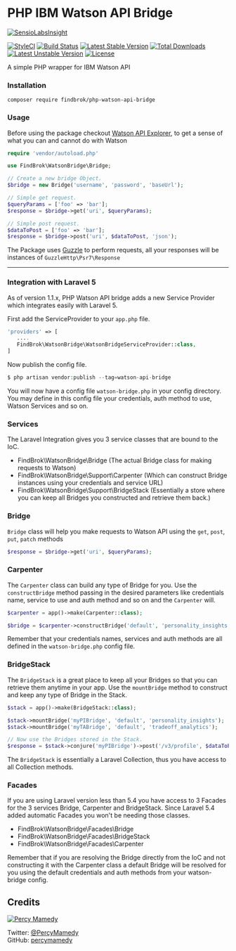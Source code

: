 # PHP IBM Watson API Bridge

[![SensioLabsInsight](https://insight.sensiolabs.com/projects/4e21093a-cc60-4a75-b7fe-cb29053faf6c/big.png)](https://insight.sensiolabs.com/projects/4e21093a-cc60-4a75-b7fe-cb29053faf6c)

[![StyleCI](https://styleci.io/repos/59507474/shield?style=flat)](https://styleci.io/repos/59507474)
[![Build Status](https://travis-ci.org/findbrok/php-watson-api-bridge.svg?branch=master)](https://travis-ci.org/findbrok/php-watson-api-bridge)
[![Latest Stable Version](https://poser.pugx.org/findbrok/php-watson-api-bridge/v/stable)](https://packagist.org/packages/findbrok/php-watson-api-bridge)
[![Total Downloads](https://poser.pugx.org/findbrok/php-watson-api-bridge/downloads)](https://packagist.org/packages/findbrok/php-watson-api-bridge)
[![Latest Unstable Version](https://poser.pugx.org/findbrok/php-watson-api-bridge/v/unstable)](https://packagist.org/packages/findbrok/php-watson-api-bridge)
[![License](https://poser.pugx.org/findbrok/php-watson-api-bridge/license)](https://packagist.org/packages/findbrok/php-watson-api-bridge)

A simple PHP wrapper for IBM Watson API

### Installation

```
composer require findbrok/php-watson-api-bridge
```

### Usage

Before using the package checkout [Watson API Explorer](https://watson-api-explorer.mybluemix.net/),
to get a sense of what you can and cannot do with Watson

```php
require 'vendor/autoload.php'

use FindBrok\WatsonBridge\Bridge;

// Create a new bridge Object.
$bridge = new Bridge('username', 'password', 'baseUrl');

// Simple get request.
$queryParams = ['foo' => 'bar'];
$response = $bridge->get('uri', $queryParams);

// Simple post request.
$dataToPost = ['foo' => 'bar'];
$response = $bridge->post('uri', $dataToPost, 'json');
```

The Package uses [Guzzle](http://docs.guzzlephp.org/en/latest/testing.html) to perform requests, 
all your responses will be instances of ```GuzzleHttp\Psr7\Response```

---
### Integration with Laravel 5

As of version 1.1.x, PHP Watson API bridge adds a new Service Provider which integrates easily with Laravel 5.

First add the ServiceProvider to your ```app.php``` file.

```php
'providers' => [
   ....
   FindBrok\WatsonBridge\WatsonBridgeServiceProvider::class,
]
```

Now publish the config file.

```php
$ php artisan vendor:publish --tag=watson-api-bridge
```

You will now have a config file ```watson-bridge.php``` in your config directory. 
You may define in this config file your credentials, auth method to use,
Watson Services and so on.

### Services

The Laravel Integration gives you 3 service classes that are bound to the IoC.
- FindBrok\WatsonBridge\Bridge (The actual Bridge class for making requests to Watson)
- FindBrok\WatsonBridge\Support\Carpenter (Which can construct Bridge instances using your credentials and service URL)
- FindBrok\WatsonBridge\Support\BridgeStack (Essentially a store where you can keep all Bridges you constructed and retrieve them back.)

### Bridge

```Bridge``` class will help you make requests to Watson API using the ```get```, ```post```, ```put```, ```patch``` methods

```php
$response = $bridge->get('uri', $queryParams);
```

### Carpenter

The ```Carpenter``` class can build any type of Bridge for you. Use the ```constructBridge``` method passing in the desired parameters like
credentials name, service to use and auth method and so on and the ```Carpenter``` will.

```php
$carpenter = app()->make(Carpenter::class);

$bridge = $carpenter->constructBridge('default', 'personality_insights');
```

Remember that your credentials names, services and auth methods are all defined in the ```watson-bridge.php``` config file. 

### BridgeStack

The ```BridgeStack``` is a great place to keep all your Bridges so that you can retrieve them anytime in your app.
Use the ```mountBridge``` method to construct and keep any type of Bridge in the Stack.

```php
$stack = app()->make(BridgeStack::class);

$stack->mountBridge('myPIBridge', 'default', 'personality_insights');
$stack->mountBridge('myTABridge', 'default', 'tradeoff_analytics');

// Now use the Bridges stored in the Stack.
$response = $stack->conjure('myPIBridge')->post('/v3/profile', $dataToPost);
```
The ```BridgeStack``` is essentially a Laravel Collection, thus you have access to all Collection methods.
 
### Facades
 
If you are using Laravel version less than 5.4 you have access to 3 Facades for the 3 services Bridge, Carpenter and BridgeStack.
Since Laravel 5.4 added automatic Facades you won't be needing those classes.
 
- FindBrok\WatsonBridge\Facades\Bridge
- FindBrok\WatsonBridge\Facades\BridgeStack
- FindBrok\WatsonBridge\Facades\Carpenter
 
Remember that if you are resolving the Bridge directly from the IoC and not constructing it with the Carpenter class a default Bridge will
be resolved for you using the default credentials and auth methods from your watson-bridge config. 
 
## Credits
 
[![Percy Mamedy](https://img.shields.io/badge/Author-Percy%20Mamedy-orange.svg)](https://twitter.com/PercyMamedy) 

Twitter: [@PercyMamedy](https://twitter.com/PercyMamedy)
<br/>
GitHub: [percymamedy](https://github.com/percymamedy)
